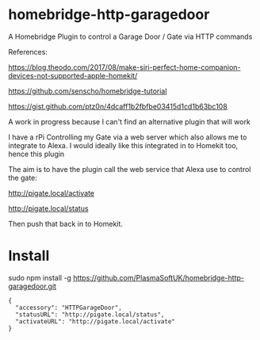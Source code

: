 # homebridge-http-garagedoor
A Homebridge Plugin to control a Garage Door / Gate via HTTP commands

References:

  https://blog.theodo.com/2017/08/make-siri-perfect-home-companion-devices-not-supported-apple-homekit/
  
  https://github.com/senscho/homebridge-tutorial

  https://gist.github.com/ptz0n/4dcaff1b2fbfbe03415d1cd1b63bc108


A work in progress because I can't find an alternative plugin that will work

I have a rPi Controlling my Gate via a web server which also allows me to integrate to Alexa.
I would ideally like this integrated in to Homekit too, hence this plugin

The aim is to have the plugin call the web service that Alexa use to control the gate:

http://pigate.local/activate

http://pigate.local/status

Then push that back in to Homekit.



# Install

sudo npm install -g https://github.com/PlasmaSoftUK/homebridge-http-garagedoor.git

```
{
  "accessory": "HTTPGarageDoor",
  "statusURL": "http://pigate.local/status",
  "activateURL": "http://pigate.local/activate"
}
```
